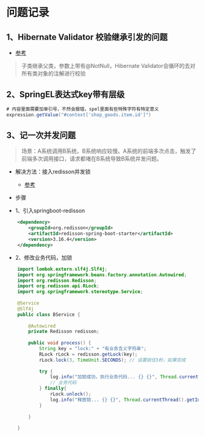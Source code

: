 # 问题记录

## 1、Hibernate Validator 校验继承引发的问题

* [参考](https://blog.csdn.net/GAMEloft9/article/details/88827069)

> 子类继承父类，参数上带有@NotNull，Hibernate Validator会循环的去对所有类对象的注解进行校验

## 2、SpringEL表达式key带有层级

```java
# 内容里面需要加单引号，不然会报错，spel里面有些特殊字符有特定意义
expression.getValue("#context['shop_goods.item.id']")
```

## 3、记一次并发问题

> 场景：A系统调用B系统，B系统响应较慢。A系统的前端多次点击，触发了前端多次调用接口，请求都堵在B系统导致B系统并发问题。

* 解决方法：接入redisson并发锁
    * [参考](https://www.jianshu.com/p/76377ef6f46d?u_atoken=fc2484a3-fb69-4f4f-b958-4c278e98c563&u_asession=01c5h45u-yNlzudjsxCHd1O-AzlM8xbrnb_fDj4ouRkmNrls32uKx9smgtgrgCLyIAX0KNBwm7Lovlpxjd_P_q4JsKWYrT3W_NKPr8w6oU7K-wkaarWoJEUliZGimau6aznHmbkqVcEgdObpAroqY1_GBkFo3NEHBv0PZUm6pbxQU&u_asig=05qiMI4GjSNuFdOGXalco8GwTPm8DIlyUP6A1Z3GaRECeVv2IBYIh2ZTj9qr1hpTBkbSuHGWKPmAe5qhUBLtmewTzAeZJn8ZkKGoIgziKT_b0vepO4PtjFlJLwL54wkKdAysd8fEYZr1Sw2TMZnkruSAJ72NJjdA7Idd3_3Srf1gb9JS7q8ZD7Xtz2Ly-b0kmuyAKRFSVJkkdwVUnyHAIJzX8etPFLe238BqeuvVJryJiCzFy-EB9cXdEXMhz32zqb6xbSxAaWh9ph0bRUFW-6vO3h9VXwMyh6PgyDIVSG1W_jENBS65k4_ne97aoeLXAVnnfigo6gvybXhopmdXmQQDUYhQqah5dsgZzsOQbXi_6IuFJxhdMPbCa1yiXny8YomWspDxyAEEo4kbsryBKb9Q&u_aref=un%2B%2Fo%2FzdAzlgl6IE3E%2BTuQyyo9U%3D)
* 步骤

* 1、引入springboot-redisson
          
```xml
    <dependency>
        <groupId>org.redisson</groupId>
        <artifactId>redisson-spring-boot-starter</artifactId>
        <version>3.16.4</version>
    </dependency>
```

* 2、修改业务代码，加锁
    
```java
    import lombok.extern.slf4j.Slf4j;
    import org.springframework.beans.factory.annotation.Autowired;
    import org.redisson.Redisson;
    import org.redisson.api.RLock;
    import org.springframework.stereotype.Service;
    
    @Service
    @Slf4j
    public class BService {
      
        @Autowired
        private Redisson redisson;
    
        public void process() {
            String key = "lock:" + "有业务含义字符串";
            RLock rLock = redisson.getLock(key);
            rLock.lock(3, TimeUnit.SECONDS); // 设置锁住3秒，如果完成
        
            try {
                log.info("加锁成功，执行业务代码... {} {}", Thread.currentThread().getId(), Thread.currentThread().getName());
                // 业务代码
            } finally{
                rLock.unlock();
                log.info("释放锁... {} {}", Thread.currentThread().getId(), Thread.currentThread().getName());
            }
                    
        }
    
    }
```



